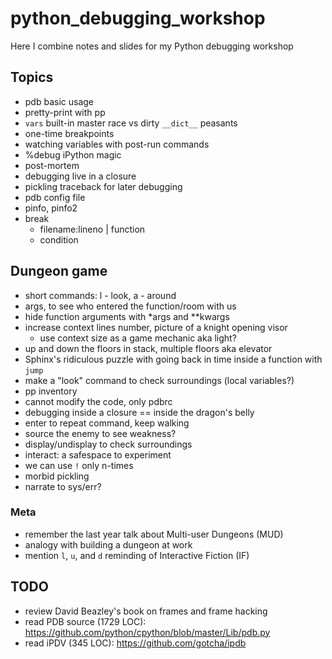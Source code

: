 # python_debugging_workshop

Here I combine notes and slides for my Python debugging workshop


## Topics

* pdb basic usage
* pretty-print with pp
* `vars` built-in master race vs dirty `__dict__` peasants
* one-time breakpoints
* watching variables with post-run commands
* %debug iPython magic
* post-mortem
* debugging live in a closure
* pickling traceback for later debugging
* pdb config file
* pinfo, pinfo2
* break
  - filename:lineno | function
  - condition


## Dungeon game

* short commands: l - look, a - around
* args, to see who entered the function/room with us
* hide function arguments with *args and **kwargs
* increase context lines number, picture of a knight opening visor
  - use context size as a game mechanic aka light?
* up and down the floors in stack, multiple floors aka elevator
* Sphinx's ridiculous puzzle with going back in time inside a function with `jump`
* make a "look" command to check surroundings (local variables?)
* pp inventory
* cannot modify the code, only pdbrc
* debugging inside a closure == inside the dragon's belly
* enter to repeat command, keep walking
* source the enemy to see weakness?
* display/undisplay to check surroundings
* interact: a safespace to experiment
* we can use `!` only n-times
* morbid pickling
* narrate to sys/err?

### Meta

* remember the last year talk about Multi-user Dungeons (MUD)
* analogy with building a dungeon at work
* mention `l`, `u`, and `d` reminding of Interactive Fiction (IF)

## TODO

* review David Beazley's book on frames and frame hacking
* read PDB source (1729 LOC): https://github.com/python/cpython/blob/master/Lib/pdb.py
* read iPDV (345 LOC): https://github.com/gotcha/ipdb
